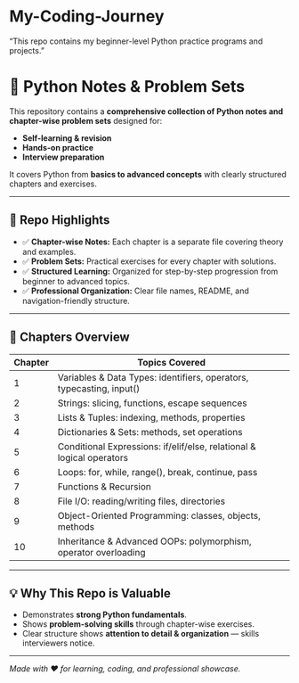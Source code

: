 # My-Coding-Journey
“This repo contains my beginner-level Python practice programs and projects.”
# 🐍 Python Notes & Problem Sets

This repository contains a **comprehensive collection of Python notes and chapter-wise problem sets** designed for:

- **Self-learning & revision**  
- **Hands-on practice**  
- **Interview preparation**

It covers Python from **basics to advanced concepts** with clearly structured chapters and exercises.

---

## 🔹 Repo Highlights

- ✅ **Chapter-wise Notes:** Each chapter is a separate file covering theory and examples.  
- ✅ **Problem Sets:** Practical exercises for every chapter with solutions.  
- ✅ **Structured Learning:** Organized for step-by-step progression from beginner to advanced topics.  
- ✅ **Professional Organization:** Clear file names, README, and navigation-friendly structure.  

---

## 📂 Chapters Overview

| Chapter | Topics Covered |
|---------|----------------|
| 1 | Variables & Data Types: identifiers, operators, typecasting, input() |
| 2 | Strings: slicing, functions, escape sequences |
| 3 | Lists & Tuples: indexing, methods, properties |
| 4 | Dictionaries & Sets: methods, set operations |
| 5 | Conditional Expressions: if/elif/else, relational & logical operators |
| 6 | Loops: for, while, range(), break, continue, pass |
| 7 | Functions & Recursion |
| 8 | File I/O: reading/writing files, directories |
| 9 | Object-Oriented Programming: classes, objects, methods |
| 10 | Inheritance & Advanced OOPs: polymorphism, operator overloading |

---

## 💡 Why This Repo is Valuable
- Demonstrates **strong Python fundamentals**.  
- Shows **problem-solving skills** through chapter-wise exercises.  
- Clear structure shows **attention to detail & organization** — skills interviewers notice.  

---

*Made with ❤️ for learning, coding, and professional showcase.*

